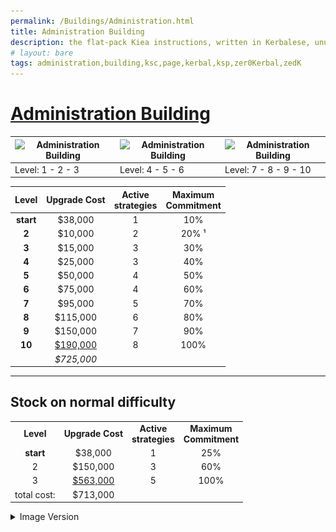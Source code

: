 ```yaml
---
permalink: /Buildings/Administration.html
title: Administration Building
description: the flat-pack Kiea instructions, written in Kerbalese, unusally present
# layout: bare
tags: administration,building,ksc,page,kerbal,ksp,zer0Kerbal,zedK
---
```

<!-- Administration.md v 1.1.0.0
Komplexity (KPLX)
created: 05 Nov 2019
updated: 01 Apr 2022
this file: CC BY-SA 4.0 by zer0Kerbal
 -->
# [Administration Building](https://wiki.kerbalspaceprogram.com/wiki/Administration_Building)

| ![Administration Building](https://wiki.kerbalspaceprogram.com/images/thumb/6/61/AdministrationBuildingTier1.png/90px-AdministrationBuildingTier1.png) | ![Administration Building](https://wiki.kerbalspaceprogram.com/images/thumb/a/a9/AdministrationBuildingTier2.png/90px-AdministrationBuildingTier2.png) | ![Administration Building](https://wiki.kerbalspaceprogram.com/images/thumb/4/45/Administration_Facility.jpg/190px-Administration_Facility.jpg) |
| ------------------------------------------------------------------------------------------------------------------------------------------------------ | ------------------------------------------------------------------------------------------------------------------------------------------------------ | ----------------------------------------------------------------------------------------------------------------------------------------------- |
| Level: 1 - 2 - 3                                                                                                                                       | Level: 4 - 5 - 6                                                                                                                                       | Level: 7 - 8 - 9 - 10                                                                                                                           |

| **Level** | **Upgrade Cost** | **Active <br />strategies** | **Maximum <br />Commitment** |
| :-------: | :--------------: | :-------------------------: | :--------------------------: |
| **start** |     $38,000      |              1              |             10%              |
|   **2**   |     $10,000      |              2              |            20% ¹             |
|   **3**   |     $15,000      |              3              |             30%              |
|   **4**   |     $25,000      |              3              |             40%              |
|   **5**   |     $50,000      |              4              |             50%              |
|   **6**   |     $75,000      |              4              |             60%              |
|   **7**   |     $95,000      |              5              |             70%              |
|   **8**   |     $115,000     |              6              |             80%              |
|   **9**   |     $150,000     |              7              |             90%              |
|  **10**   | <u>$190,000</u>  |              8              |             100%             |
|           |    *$725,000*    |                             |                              |

---

## Stock on normal difficulty
|             |                  |                             |                              |
| :---------: | :--------------: | :-------------------------: | :--------------------------: |
|  **Level**  | **Upgrade Cost** | **Active <br />strategies** | **Maximum <br />Commitment** |
|  **start**  |     $38,000      |              1              |             25%              |
|      2      |     $150,000     |              3              |             60%              |
|      3      | <u>$563,000</u>  |              5              |             100%             |
| total cost: |     $713,000     |                             |                              |

<details>
  <summary> Image Version</summary>
  <p> <a href="img/administration.png" target="_blank"><img src="img/administration.png" alt="img/Administration.png"/></a></p>
</details>
